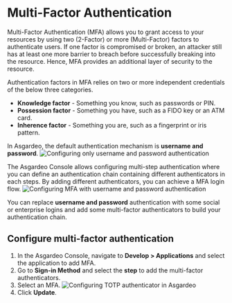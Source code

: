 # Multi-Factor Authentication

Multi-Factor Authentication (MFA) allows you to grant access to your resources by using two (2-Factor) or more (Multi-Factor) factors to authenticate users. If one factor is compromised or broken, an attacker still has at least one more barrier to breach before successfully breaking into the resource. Hence, MFA provides an additional layer of security to the resource.

Authentication factors in MFA relies on two or more independent credentials of the below three categories.

- **Knowledge factor**  - Something you know, such as passwords or PIN.
- **Possession factor** - Something you have, such as a FIDO key or an ATM card.
- **Inherence factor**  - Something you are, such as a fingerprint or iris pattern.

In Asgardeo, the default authentication mechanism is **username and password**. 
  <img :src="$withBase('/assets/img/guides/mfa/one-factor-auth.png')" alt="Configuring only username and password authentication">

The Asgardeo Console allows configuring multi-step authentication where you can define an authentication chain containing different authenticators in each steps. By adding different authenticators, you can achieve a MFA login flow. 
 <img :src="$withBase('/assets/img/guides/mfa/mfa-config.png')" alt="Configuring MFA with username and password authentication">
 
You can replace **username and password** authentication with some social or enterprise logins and add some multi-factor authenticators to build your authentication chain.

## Configure multi-factor authentication

1. In the Asgardeo Console, navigate to **Develop > Applications** and select the application to add MFA.
2. Go to **Sign-in Method** and select the **step** to add the multi-factor authenticators.
3. Select an MFA.
    <img :src="$withBase('/assets/img/guides/mfa/totp/add-totp-authenticator.png')" alt="Configuring TOTP authenticator in Asgardeo">
4. Click **Update**.
